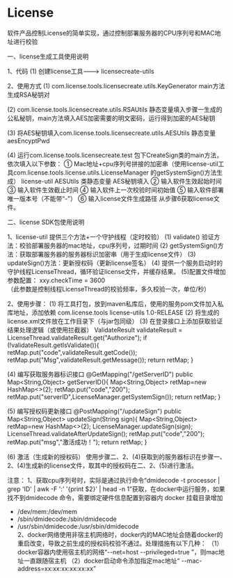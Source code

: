 # License

软件产品控制License的简单实现，通过控制部署服务器的CPU序列号和MAC地址进行校验

一、license生成工具使用说明

1、代码
(1)  创建license工具---> licensecreate-utils

2、使用方式
(1) com.license.tools.licensecreate.utils.KeyGenerator  main方法生成RSA秘钥对

(2) com.license.tools.licensecreate.utils.RSAUtils 静态变量填入步骤一生成的公私秘钥，main方法填入AES加密需要的明文密码，运行得到加密的AES秘钥

(3) 将AES秘钥填入com.license.tools.licensecreate.utils.AESUtils 静态变量aesEncyptPwd

(4) 运行com.license.tools.licensecreate.test 包下CreateSign类的main方法，依次填入以下参数：
① Mac地址+cpu序列号拼接的加密串（使用license-util工具com.license.tools.license.utils.LicenseManager 的getSystemSign()方法生成）
license-util AESUtils 类静态变量 AES秘钥填入
② 输入软件生效起始时间
③ 输入软件生效截止时间
④ 输入软件上一次校验时间初始值
⑤ 输入软件部署唯一版本号（不能带“-”）
⑥ 输入license文件生成路径
从步骤6获取license文件。

二、license SDK包使用说明

1、license-util 提供三个方法+一个守护线程（定时校验）
(1) validate() 验证方法：校验部署服务器的mac地址，cpu序列号，过期时间
(2) getSystemSign()方法：获取部署服务器的服务器标识加密串（用于生成license文件）
(3) updateSign()方法：更新授权码（更新license签名）
(4) 提供一个服务启动时的守护线程LicenseThread，循环验证license文件，并缓存结果。
(5)配置文件增加参数配置： xxy.checkTime  = 3600  
（此参数是控制线程LicenseThread的校验频率，多久校验一次，单位/秒）

2、使用步骤：
(1) 将工具打包，放到maven私库后，使用的服务pom文件加入私库地址，添加依赖
<dependency>
    <groupId>com.license.tools</groupId>
    <artifactId>license-utils</artifactId>
    <version>1.0-RELEASE</version>
</dependency>
(2) 将生成的license.xml文件放在工作目录下（与jar包同级）
(3) 在登录接口上添加获取验证结果处理逻辑（或使用拦截器）
ValidateResult validateResult = LicenseThread.validateResult.get("Authorize");
if (!validateResult.getIsValidate()){
    retMap.put("code",validateResult.getCode());
    retMap.put("Msg",validateResult.getMessage());
    return retMap;
}

(4) 编写获取服务器标识接口
@GetMapping("/getServerID")
public Map<String,Object> getServerID(){
    Map<String,Object> retMap=new HashMap<>(2);
    retMap.put("code","200");
    retMap.put("serverID",LicenseManager.getSystemSign());
    return retMap;
}

(5) 编写授权码更新接口
@PostMapping("/updateSign")
public Map<String,Object> updateSign(String sign){
    Map<String,Object> retMap=new HashMap<>(2);
    LicenseManager.updateSign(sign);
    LicenseThread.validateAfterUpdateSign();
    retMap.put("code","200");
retMap.put("msg","激活成功！");
    return retMap;
}

(6) 激活（生成新的授权码）
使用步骤二、2、(4)获取到的服务器标识在步骤一、2、(4)生成新的license文件，取其中的授权码在二、2、(5)进行激活。

注意：
1、获取cpu序列号时，实际是通过执行命令“dmidecode -t processor | grep 'ID' | awk -F ':' '{print $2}' | head -n 1”获取，在docker中运行服务，如果找不到dmidecode 命令，需要绑定硬件信息配置到容器内
 docker 挂载目录增加 
- /dev/mem:/dev/mem
- /sbin/dmidecode:/sbin/dmidecode
- /usr/sbin/dmidecode:/usr/sbin/dmidecode  
2、docker网络使用非宿主机网络时，docker内的MAC地址会随着docker的重启改变，导致之前生成的授权码校验不通过。处理措施有以下几种：
（1）docker容器内使用宿主机的网络“--net=host   --privileged=true ”，则mac地址一直跟随宿主机
（2）docker启动命令添加指定mac地址“ --mac-address=xx:xx:xx:xx:xx:xx”
